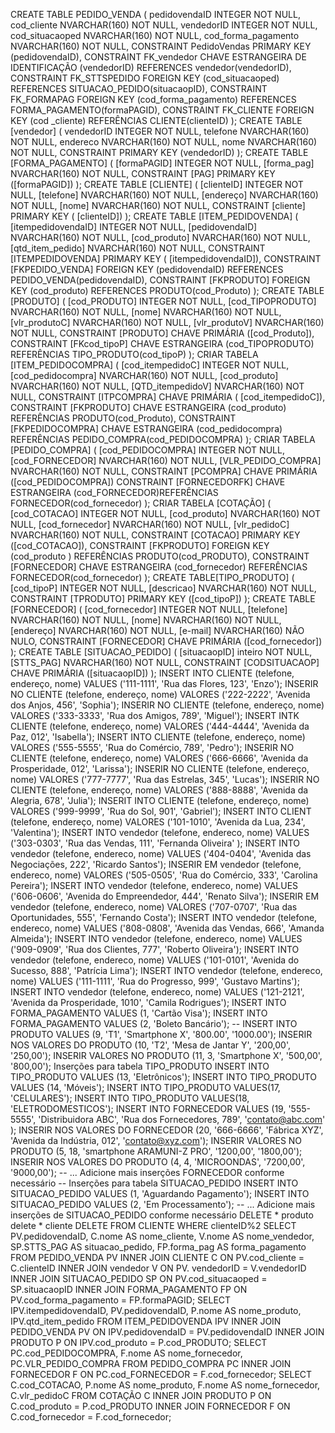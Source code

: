 CREATE TABLE PEDIDO_VENDA ( pedidovendaID INTEGER NOT NULL, cod_cliente NVARCHAR(160) NOT NULL, vendedorID INTEGER NOT NULL, cod_situacaoped NVARCHAR(160) NOT NULL, cod_forma_pagamento NVARCHAR(160) NOT NULL, CONSTRAINT PedidoVendas PRIMARY KEY (pedidovendaID), CONSTRAINT FK_vendedor CHAVE ESTRANGEIRA DE IDENTIFICAÇÃO (vendedorID) REFERENCES vendedor(vendedorID), CONSTRAINT FK_STTSPEDIDO FOREIGN KEY (cod_situacaoped) REFERENCES SITUACAO_PEDIDO(situacaopID), CONSTRAINT FK_FORMAPAG FOREIGN KEY (cod_forma_pagamento) REFERENCES FORMA_PAGAMENTO(formaPAGID), CONSTRAINT FK_CLIENTE FOREIGN KEY (cod _cliente) REFERÊNCIAS CLIENTE(clienteID) ); CREATE TABLE [vendedor] ( vendedorID INTEGER NOT NULL, telefone NVARCHAR(160) NOT NULL, endereco NVARCHAR(160) NOT NULL, nome NVARCHAR(160) NOT NULL, CONSTRAINT PRIMARY KEY (vendedorID) ); CREATE TABLE [FORMA_PAGAMENTO] ( [formaPAGID] INTEGER NOT NULL, [forma_pag] NVARCHAR(160) NOT NULL, CONSTRAINT [PAG] PRIMARY KEY ([formaPAGID]) ); CREATE TABLE [CLIENTE] ( [clienteID] INTEGER NOT NULL, [telefone] NVARCHAR(160) NOT NULL, [endereço] NVARCHAR(160) NOT NULL, [nome] NVARCHAR(160) NOT NULL, CONSTRAINT [cliente] PRIMARY KEY ( [clienteID]) ); CREATE TABLE [ITEM_PEDIDOVENDA] ( [itempedidovendaID] INTEGER NOT NULL, [pedidovendaID] NVARCHAR(160) NOT NULL, [cod_produto] NVARCHAR(160) NOT NULL, [qtd_item_pedido] NVARCHAR(160) NOT NULL, CONSTRAINT [ITEMPEDIDOVENDA] PRIMARY KEY ( [itempedidovendaID]), CONSTRAINT [FKPEDIDO_VENDA] FOREIGN KEY (pedidovendaID) REFERENCES PEDIDO_VENDA(pedidovendaID), CONSTRAINT [FKPRODUTO]
FOREIGN KEY (cod_produto) REFERENCES PRODUTO(cod_Produto) );
CREATE TABLE [PRODUTO] ( [cod_PRODUTO] INTEGER NOT NULL, [cod_TIPOPRODUTO] NVARCHAR(160) NOT NULL, [nome] NVARCHAR(160) NOT NULL, [vlr_produtoC] NVARCHAR(160) NOT NULL, [vlr_produtoV] NVARCHAR(160) NOT NULL, CONSTRAINT [PRODUTO] CHAVE PRIMÁRIA ([cod_Produto]), CONSTRAINT [FKcod_tipoP] CHAVE ESTRANGEIRA (cod_TIPOPRODUTO) REFERÊNCIAS TIPO_PRODUTO(cod_tipoP) ); CRIAR TABELA [ITEM_PEDIDOCOMPRA] ( [cod_itempedidoC] INTEGER NOT NULL, [cod_pedidocompra] NVARCHAR(160) NOT NULL, [cod_produto] NVARCHAR(160) NOT NULL, [QTD_itempedidoV] NVARCHAR(160) NOT NULL, CONSTRAINT [ITPCOMPRA] CHAVE PRIMÁRIA ( [cod_itempedidoC]), CONSTRAINT [FKPRODUTO] CHAVE ESTRANGEIRA (cod_produto) REFERÊNCIAS PRODUTO(cod_Produto), CONSTRAINT [FKPEDIDOCOMPRA] CHAVE ESTRANGEIRA (cod_pedidocompra) REFERÊNCIAS PEDIDO_COMPRA(cod_PEDIDOCOMPRA) ); 
CRIAR TABELA [PEDIDO_COMPRA] ( [cod_PEDIDOCOMPRA] INTEGER NOT NULL, [cod_FORNECEDOR] NVARCHAR(160) NOT NULL, [VLR_PEDIDO_COMPRA] NVARCHAR(160) NOT NULL, CONSTRAINT [PCOMPRA] CHAVE PRIMÁRIA ([cod_PEDIDOCOMPRA]) CONSTRAINT [FORNECEDORFK] CHAVE ESTRANGEIRA (cod_FORNECEDOR)REFERÊNCIAS FORNECEDOR(cod_fornecedor) );
CRIAR TABELA [COTAÇÃO] ( [cod_COTACAO] INTEGER NOT NULL, [cod_produto] NVARCHAR(160) NOT NULL, [cod_fornecedor] NVARCHAR(160) NOT NULL, [vlr_pedidoC] NVARCHAR(160) NOT NULL, CONSTRAINT [COTACAO] PRIMARY KEY ([cod_COTACAO]), CONSTRAINT [FKPRODUTO] FOREIGN KEY (cod_produto ) REFERÊNCIAS PRODUTO(cod_PRODUTO), CONSTRAINT [FORNECEDOR] CHAVE ESTRANGEIRA (cod_fornecedor) REFERÊNCIAS FORNECEDOR(cod_fornecedor) );
CREATE TABLE[TIPO_PRODUTO] ( [cod_tipoP] INTEGER NOT NULL, [descricao] NVARCHAR(160) NOT NULL, CONSTRAINT [TPRODUTO] PRIMARY KEY ([cod_tipoP]) );
CREATE TABLE [FORNECEDOR] ( [cod_fornecedor] INTEGER NOT NULL, [telefone] NVARCHAR(160) NOT NULL, [nome] NVARCHAR(160) NOT NULL, [endereço] NVARCHAR(160) NOT NULL, [e-mail] NVARCHAR(160) NÃO NULO,
CONSTRAINT [FORNECEDOR] CHAVE PRIMÁRIA ([cod_fornecedor]) ); 
CREATE TABLE [SITUACAO_PEDIDO] ( [situacaopID] inteiro NOT NULL, [STTS_PAG] NVARCHAR(160) NOT NULL, CONSTRAINT [CODSITUACAOP] CHAVE PRIMÁRIA ([situacaopID]) );
INSERT INTO CLIENTE (telefone, endereço, nome) VALUES ('111-1111', 'Rua das Flores, 123', 'Enzo'); 
INSERIR NO CLIENTE (telefone, endereço, nome) VALORES ('222-2222', 'Avenida dos Anjos, 456', 'Sophia'); 
INSERIR NO CLIENTE (telefone, endereço, nome) VALORES ('333-3333', 'Rua dos Amigos, 789', 'Miguel');
INSERT  INTK CLIENTE (telefone, endereço, nome) VALORES ('444-4444', 'Avenida da Paz, 012', 'Isabella');
INSERT INTO CLIENTE (telefone, endereço, nome) VALORES ('555-5555', 'Rua do Comércio, 789', 'Pedro'); INSERIR NO CLIENTE (telefone, endereço, nome) VALORES ('666-6666', 'Avenida da Prosperidade, 012', 'Larissa'); INSERIR NO CLIENTE (telefone, endereço, nome) VALORES ('777-7777', 'Rua das Estrelas, 345', 'Lucas'); INSERIR NO CLIENTE (telefone, endereço, nome) VALORES ('888-8888', 'Avenida da Alegria, 678', 'Julia');
INSERIT INTO CLIENTE (telefone, endereço, nome) VALORES ('999-9999', 'Rua do Sol, 901', 'Gabriel'); 
INSERT INTO CLIENT (telefone, endereço, nome) VALORES ('101-1010', 'Avenida da Lua, 234', 'Valentina');
INSERT INTO vendedor (telefone, endereco, nome) VALUES ('303-0303', 'Rua das Vendas, 111', 'Fernanda Oliveira' ); 
INSERT INTO vendedor (telefone, endereco, nome) VALUES ('404-0404', 'Avenida das Negociações, 222', 'Ricardo Santos');
INSERIR EM vendedor (telefone, endereco, nome) VALORES ('505-0505', 'Rua do Comércio, 333', 'Carolina Pereira'); INSERT INTO vendedor (telefone, endereco, nome) VALUES ('606-0606', 'Avenida do Empreendedor, 444', 'Renato Silva');
INSERIR EM vendedor (telefone, endereco, nome) VALORES ('707-0707', 'Rua das Oportunidades, 555', 'Fernando Costa'); 
INSERT INTO vendedor (telefone, endereco, nome) VALUES ('808-0808', 'Avenida das Vendas, 666', 'Amanda Almeida'); INSERT INTO vendedor (telefone, endereco, nome) VALUES ('909-0909', 'Rua dos Clientes, 777', 'Roberto Oliveira');
INSERT INTO vendedor (telefone, endereco, nome) VALUES ('101-0101', 'Avenida do Sucesso, 888', 'Patrícia Lima'); INSERT INTO vendedor (telefone, endereco, nome) VALUES ('111-1111', 'Rua do Progresso, 999', 'Gustavo Martins'); INSERT INTO vendedor (telefone, endereco, nome) VALUES ('121-2121', 'Avenida da Prosperidade, 1010', 'Camila Rodrigues');
INSERT INTO FORMA_PAGAMENTO VALUES (1, 'Cartão Visa'); INSERT INTO FORMA_PAGAMENTO VALUES (2, 'Boleto Bancário'); -- 
INSERT INTO PRODUTO VALUES (9, 'T1', 'Smartphone X', '800.00', '1000.00'); INSERIR NOS VALORES DO PRODUTO (10, 'T2', 'Mesa de Jantar Y', '200,00', '250,00');
INSERIR VALORES NO PRODUTO (11, 3, 'Smartphone X', '500,00', '800,00'); 
Inserções para tabela TIPO_PRODUTO INSERT INTO TIPO_PRODUTO VALUES (13, 'Eletrônicos'); INSERT INTO TIPO_PRODUTO VALUES (14, 'Móveis'); INSERT INTO TIPO_PRODUTO VALUES(17, 'CELULARES'); INSERT INTO TIPO_PRODUTO VALUES(18, 'ELETRODOMESTICOS'); INSERT INTO FORNECEDOR VALUES (19, '555-5555', 'Distribuidora ABC', 'Rua dos Fornecedores, 789', 'contato@abc.com' ); INSERIR NOS VALORES DO FORNECEDOR (20, '666-6666', 'Fábrica XYZ', 'Avenida da Indústria, 012', 'contato@xyz.com'); INSERIR VALORES NO PRODUTO (5, 18, 'smartphone ARAMUNI-Z PRO', '1200,00', '1800,00'); INSERIR NOS VALORES DO PRODUTO (4, 4, 'MICROONDAS', '7200,00', '9000,00'); -- ... Adicione mais inserções FORNECEDOR conforme necessário -- Inserções para tabela SITUACAO_PEDIDO INSERT INTO SITUACAO_PEDIDO VALUES (1, 'Aguardando Pagamento'); INSERT INTO SITUACAO_PEDIDO VALUES (2, 'Em Processamento'); -- ... Adicione mais inserções de SITUACAO_PEDIDO conforme necessário DELETE * produto delete * cliente DELETE FROM CLIENTE WHERE clienteID%2 SELECT PV.pedidovendaID, C.nome AS nome_cliente, V.nome AS nome_vendedor, SP.STTS_PAG AS situacao_pedido, FP.forma_pag AS forma_pagamento FROM PEDIDO_VENDA PV INNER JOIN CLIENTE C ON PV.cod_cliente = C.clienteID INNER JOIN vendedor V ON PV. vendedorID = V.vendedorID INNER JOIN SITUACAO_PEDIDO SP ON PV.cod_situacaoped = SP.situacaopID INNER JOIN FORMA_PAGAMENTO FP ON PV.cod_forma_pagamento = FP.formaPAGID; SELECT IPV.itempedidovendaID, PV.pedidovendaID, P.nome AS nome_produto, IPV.qtd_item_pedido FROM ITEM_PEDIDOVENDA IPV INNER JOIN PEDIDO_VENDA PV ON IPV.pedidovendaID = PV.pedidovendaID INNER JOIN PRODUTO P ON IPV.cod_produto = P.cod_PRODUTO; SELECT PC.cod_PEDIDOCOMPRA, F.nome AS nome_fornecedor, PC.VLR_PEDIDO_COMPRA FROM PEDIDO_COMPRA PC INNER JOIN FORNECEDOR F ON PC.cod_FORNECEDOR = F.cod_fornecedor; SELECT C.cod_COTACAO, P.nome AS nome_produto, F.nome AS nome_fornecedor, C.vlr_pedidoC FROM COTAÇÃO C INNER JOIN PRODUTO P ON C.cod_produto = P.cod_PRODUTO INNER JOIN FORNECEDOR F ON C.cod_fornecedor = F.cod_fornecedor; 
